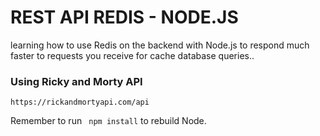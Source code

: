 # REST API REDIS - NODE.JS
learning how to use Redis on the backend with Node.js
to respond much faster to requests you receive for
cache database queries..

### Using Ricky and Morty API
```
https://rickandmortyapi.com/api
```

Remember to run ``` npm install``` to rebuild Node.